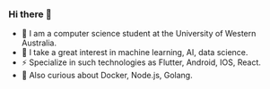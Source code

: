 ### Hi there 👋

- 🔭 I am a computer science student at the University of Western Australia.
- 🌱 I take a great interest in machine learning, AI, data science.
- ⚡ Specialize in such technologies as Flutter, Android, IOS, React.
- 🤔 Also curious about Docker, Node.js, Golang.


<!--
**rakkateichou/rakkateichou** is a ✨ _special_ ✨ repository because its `README.md` (this file) appears on your GitHub profile.

Here are some ideas to get you started:

- 🔭 I’m currently working on ...
- 🌱 I’m currently learning ...
- 👯 I’m looking to collaborate on ...
- 🤔 I’m looking for help with ...
- 💬 Ask me about ...
- 📫 How to reach me: ...
- 😄 Pronouns: ...
- ⚡ Fun fact: ...
-->
